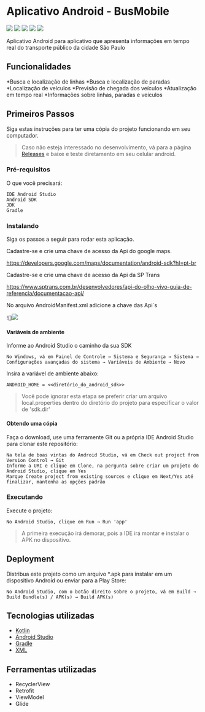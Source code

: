 # Aplicativo Android - BusMobile

![](https://github.com/thibbatista/BusMobile/blob/main/fotosReadMe/foto1.jpg) ![](https://github.com/thibbatista/BusMobile/blob/main/fotosReadMe/foto2.jpg) ![](https://github.com/thibbatista/BusMobile/blob/main/fotosReadMe/foto3.jpg) ![](https://github.com/thibbatista/BusMobile/blob/main/fotosReadMe/foto4.jpg) ![](https://github.com/thibbatista/BusMobile/blob/main/fotosReadMe/foto5.jpg) 

Aplicativo Android para aplicativo que apresenta informações em tempo real do transporte público da cidade São Paulo

## Funcionalidades

*Busca e localização de linhas
*Busca e localização de paradas
*Localização de veículos
*Previsão de chegada dos veículos
*Atualização em tempo real
*Informações sobre linhas, paradas e veículos

## Primeiros Passos

Siga estas instruções para ter uma cópia do projeto funcionando em seu computador.

> Caso não esteja interessado no desenvolvimento, vá para a página [Releases](https://github.com/thibbatista/CardView-with-Nested-RecyclerView/releases) e baixe e teste diretamento em seu celular android.

### Pré-requisitos

O que você precisará:

```
IDE Android Studio
Android SDK
JDK
Gradle
```

### Instalando

Siga os passos a seguir para rodar esta aplicação.

Cadastre-se e crie uma chave de acesso da Api do google maps.

https://developers.google.com/maps/documentation/android-sdk?hl=pt-br

Cadastre-se e crie uma chave de acesso da Api da SP Trans

https://www.sptrans.com.br/desenvolvedores/api-do-olho-vivo-guia-de-referencia/documentacao-api/

No arquivo AndroidManifest.xml adicione a chave das Api´s

![]![](https://github.com/thibbatista/BusMobile/blob/main/fotosReadMe/manifest.png)


#### Variáveis de ambiente

Informe ao Android Studio o caminho da sua SDK

```
No Windows, vá em Painel de Controle → Sistema e Segurança → Sistema → Configurações avançadas do sistema → Variáveis de Ambiente → Novo
```

Insira a variável de ambiente abaixo:

```
ANDROID_HOME = <<diretório_do_android_sdk>>
```

> Você pode ignorar esta etapa se preferir criar um arquivo local.properties dentro do diretório do projeto para especificar o valor de 'sdk.dir'

#### Obtendo uma cópia

Faça o download, use uma ferramente Git ou a própria IDE Android Studio para clonar este repositório:

```
Na tela de boas vintas do Android Studio, vá em Check out project from Version Control → Git
Informe a URI e clique em Clone, na pergunta sobre criar um projeto do Android Studio, clique em Yes
Marque Create project from existing sources e clique em Next/Yes até finalizar, mantenha as opções padrão
```

### Executando

Execute o projeto:

```
No Android Studio, clique em Run → Run 'app'
```

> A primeira execução irá demorar, pois a IDE irá montar e instalar o APK no dispositivo.


## Deployment

Distribua este projeto como um arquivo *.apk para instalar em um dispositivo Android ou enviar para a Play Store:

```
No Android Studio, com o botão direito sobre o projeto, vá em Build → Build Bundle(s) / APK(s) → Build APK(s)
```

## Tecnologias utilizadas

* [Kotlin](https://kotlinlang.org/)
* [Android Studio](https://developer.android.com/studio)
* [Gradle](https://gradle.org/)
* [XML](https://fontawesome.com/)

## Ferramentas utilizadas

* RecyclerView
* Retrofit
* ViewModel
* Glide


